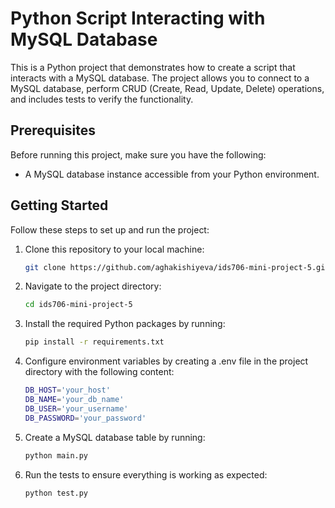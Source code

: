 # Python Script Interacting with MySQL Database

This is a Python project that demonstrates how to create a script that interacts with a MySQL database. The project allows you to connect to a MySQL database, perform CRUD (Create, Read, Update, Delete) operations, and includes tests to verify the functionality.


## Prerequisites

Before running this project, make sure you have the following:

* A MySQL database instance accessible from your Python environment.

## Getting Started

Follow these steps to set up and run the project:

1. Clone this repository to your local machine:

   ```bash
   git clone https://github.com/aghakishiyeva/ids706-mini-project-5.git
   ```

2. Navigate to the project directory:

   ```bash
   cd ids706-mini-project-5 
   ```
   
3. Install the required Python packages by running:

   ```bash
   pip install -r requirements.txt
   ```

4. Configure environment variables by creating a .env file in the project directory with the following content:

   ```bash
   DB_HOST='your_host'
   DB_NAME='your_db_name'
   DB_USER='your_username'
   DB_PASSWORD='your_password'
   ```

5. Create a MySQL database table by running:

   ```bash
   python main.py
   ```

6. Run the tests to ensure everything is working as expected:

   ```bash
   python test.py
   ```
